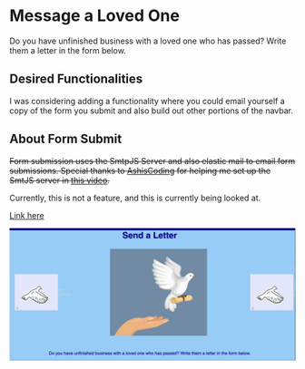 # Message a Loved One

Do you have unfinished business with a loved one who has passed? Write them a letter in the form below.

## Desired Functionalities

I was considering adding a functionality where you could email yourself a copy of the form you submit and also build out other portions of the navbar. 

## About Form Submit

~~Form submission uses the SmtpJS Server and also elastic mail to email form submissions. Special thanks to [AshisCoding](https://www.youtube.com/@ashiscoding) for helping me set up the SmtJS server in [this video](https://www.youtube.com/watch?v=MV-Aqkjju64&t=609).~~

Currently, this is not a feature, and this is currently being looked at. 

[Link here](https://dltorrise.github.io/Message-a-Loved-One/)


![My Vision](Assets/images/screenshot-of-mini-project-1.png)
